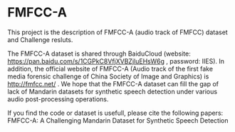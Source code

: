 # FMFCC-A
This project is the description of FMFCC-A (audio track of FMFCC) dataset and Challenge resluts.

The FMFCC-A dataset is shared through BaiduCloud (website: https://pan.baidu.com/s/1CGPkC8VfjXVBZjluEHsW6g , password: IIES). In addition, the official website of FMFCC-A (Audio track of the first fake media forensic challenge of China Society of Image and Graphics) is  http://fmfcc.net/ . We hope that the FMFCC-A dataset can fill the gap of lack of Mandarin datasets for synthetic speech detection under various  audio post-processing operations.


If you find the code or dataset is usefull, please cite the following papers:
FMFCC-A: A Challenging Mandarin Dataset for Synthetic Speech Detection
